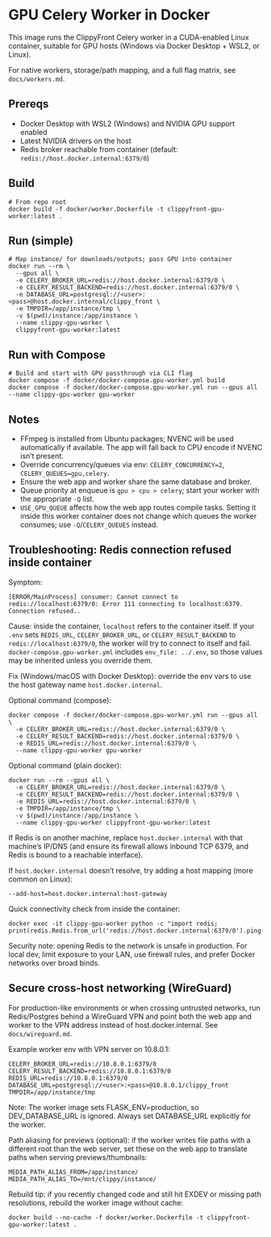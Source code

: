 # GPU Celery Worker in Docker

This image runs the ClippyFront Celery worker in a CUDA-enabled Linux container, suitable for GPU hosts (Windows via Docker Desktop + WSL2, or Linux).

For native workers, storage/path mapping, and a full flag matrix, see `docs/workers.md`.

## Prereqs
- Docker Desktop with WSL2 (Windows) and NVIDIA GPU support enabled
- Latest NVIDIA drivers on the host
- Redis broker reachable from container (default: `redis://host.docker.internal:6379/0`)

## Build
```
# From repo root
docker build -f docker/worker.Dockerfile -t clippyfront-gpu-worker:latest .
```

## Run (simple)
```
# Map instance/ for downloads/outputs; pass GPU into container
docker run --rm \
  --gpus all \
  -e CELERY_BROKER_URL=redis://host.docker.internal:6379/0 \
  -e CELERY_RESULT_BACKEND=redis://host.docker.internal:6379/0 \
  -e DATABASE_URL=postgresql://<user>:<pass>@host.docker.internal/clippy_front \
  -e TMPDIR=/app/instance/tmp \
  -v $(pwd)/instance:/app/instance \
  --name clippy-gpu-worker \
  clippyfront-gpu-worker:latest
```

## Run with Compose
```
# Build and start with GPU passthrough via CLI flag
docker compose -f docker/docker-compose.gpu-worker.yml build
docker compose -f docker/docker-compose.gpu-worker.yml run --gpus all --name clippy-gpu-worker gpu-worker
```

## Notes
- FFmpeg is installed from Ubuntu packages; NVENC will be used automatically if available. The app will fall back to CPU encode if NVENC isn’t present.
- Override concurrency/queues via env: `CELERY_CONCURRENCY=2`, `CELERY_QUEUES=gpu,celery`.
- Ensure the web app and worker share the same database and broker.
 - Queue priority at enqueue is `gpu > cpu > celery`; start your worker with the appropriate `-Q` list.
 - `USE_GPU_QUEUE` affects how the web app routes compile tasks. Setting it inside this worker container does not change which queues the worker consumes; use `-Q`/`CELERY_QUEUES` instead.

## Troubleshooting: Redis connection refused inside container

Symptom:

```
[ERROR/MainProcess] consumer: Cannot connect to redis://localhost:6379/0: Error 111 connecting to localhost:6379. Connection refused..
```

Cause: inside the container, `localhost` refers to the container itself. If your `.env` sets `REDIS_URL`, `CELERY_BROKER_URL`, or `CELERY_RESULT_BACKEND` to `redis://localhost:6379/0`, the worker will try to connect to itself and fail. `docker-compose.gpu-worker.yml` includes `env_file: ../.env`, so those values may be inherited unless you override them.

Fix (Windows/macOS with Docker Desktop): override the env vars to use the host gateway name `host.docker.internal`.

Optional command (compose):

```
docker compose -f docker/docker-compose.gpu-worker.yml run --gpus all \
  -e CELERY_BROKER_URL=redis://host.docker.internal:6379/0 \
  -e CELERY_RESULT_BACKEND=redis://host.docker.internal:6379/0 \
  -e REDIS_URL=redis://host.docker.internal:6379/0 \
  --name clippy-gpu-worker gpu-worker
```

Optional command (plain docker):

```
docker run --rm --gpus all \
  -e CELERY_BROKER_URL=redis://host.docker.internal:6379/0 \
  -e CELERY_RESULT_BACKEND=redis://host.docker.internal:6379/0 \
  -e REDIS_URL=redis://host.docker.internal:6379/0 \
  -e TMPDIR=/app/instance/tmp \
  -v $(pwd)/instance:/app/instance \
  --name clippy-gpu-worker clippyfront-gpu-worker:latest
```

If Redis is on another machine, replace `host.docker.internal` with that machine’s IP/DNS (and ensure its firewall allows inbound TCP 6379, and Redis is bound to a reachable interface).

If `host.docker.internal` doesn’t resolve, try adding a host mapping (more common on Linux):

```
--add-host=host.docker.internal:host-gateway
```

Quick connectivity check from inside the container:

```
docker exec -it clippy-gpu-worker python -c "import redis; print(redis.Redis.from_url('redis://host.docker.internal:6379/0').ping())"
```

Security note: opening Redis to the network is unsafe in production. For local dev, limit exposure to your LAN, use firewall rules, and prefer Docker networks over broad binds.

## Secure cross-host networking (WireGuard)
For production-like environments or when crossing untrusted networks, run Redis/Postgres behind a WireGuard VPN and point both the web app and worker to the VPN address instead of host.docker.internal. See `docs/wireguard.md`.

Example worker env with VPN server on 10.8.0.1:

```
CELERY_BROKER_URL=redis://10.8.0.1:6379/0
CELERY_RESULT_BACKEND=redis://10.8.0.1:6379/0
REDIS_URL=redis://10.8.0.1:6379/0
DATABASE_URL=postgresql://<user>:<pass>@10.8.0.1/clippy_front
TMPDIR=/app/instance/tmp
```

Note: The worker image sets FLASK_ENV=production, so DEV_DATABASE_URL is ignored. Always set DATABASE_URL explicitly for the worker.

Path aliasing for previews (optional): if the worker writes file paths with a different root than the web server, set these on the web app to translate paths when serving previews/thumbnails:

```
MEDIA_PATH_ALIAS_FROM=/app/instance/
MEDIA_PATH_ALIAS_TO=/mnt/clippy/instance/
```

Rebuild tip: if you recently changed code and still hit EXDEV or missing path resolutions, rebuild the worker image without cache:

```
docker build --no-cache -f docker/worker.Dockerfile -t clippyfront-gpu-worker:latest .
```
